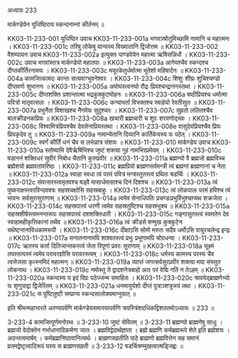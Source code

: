 अध्यायः 233

मार्कण्डेयेन युधिष्ठिराय स्कन्दनाम्नां कीर्तनम् ॥

KK03-11-233-001	युधिष्ठिर उवाच 
KK03-11-233-001a	भगवञ्श्रोतुमिच्छामि नामानि च महात्मनः ।
KK03-11-233-001c	तरिषु लोकेषु यान्यस्य विख्यातानि द्विजोत्तम ॥
KK03-11-233-002	वैशम्पायन उवाच 
KK03-11-233-002a	इत्युक्तः पाण्डवेयेन महात्मा ऋषिसन्निधौ ।
KK03-11-233-002c	उवाच भगवांस्तत्र मार्कण्डेयो महातपाः ॥
KK03-11-233-003a	आगेयश्चैव स्कन्दश्च दीप्तकीर्तिरनामयः ।
KK03-11-233-003c	मयूरकेतुर्धर्मात्मा भूतेशो महिषार्दनः ॥
KK03-11-233-004a	कामजित्कामदः कान्तः सत्यवाग्भुवनेश्वरः ।
KK03-11-233-004c	शिशुः शीघ्रः शुचिश्चण्डो दीप्तवर्णः शुभाननः ॥
KK03-11-233-005a	अमोघस्त्वनघो रौद्रः प्रियश्चन्द्राननस्तथा ।
KK03-11-233-005c	दीप्तशक्तिः प्रशान्तात्मा भद्रकुक्कुटमोहनः ॥
KK03-11-233-006a	षष्ठीप्रियश्च धर्मात्मा पवित्रो मातृवत्सलः ।
KK03-11-233-006c	कन्याभर्ता विभक्तश्च स्वाहेयो रेवतीसुतः ॥
KK03-11-233-007a	प्रभुर्नेता विशाखश्च नैगमेयः सुदुश्चरः ।
KK03-11-233-007c	सुव्रतो ललितश्चैव बालक्रीडनकप्रियः ॥
KK03-11-233-008a	खचारी ब्रह्मचारी च शूरः शरवणोद्भवः ।
KK03-11-233-008c	विश्वामित्रप्रियश्चैव देवसेनाप्रियस्तथा ।
KK03-11-233-008e	वासुदेवप्रियश्चैव प्रियः प्रियकृदेव तु ॥
KK03-11-233-009a	नामान्येतानि दिव्यानि कार्तिकेयस्य यः पठेत् ।
KK03-11-233-009c	स्वर्गं कीर्तिं धनं चैव स लभेन्नात्र संशयः ॥
KK03-11-233-010	मार्कण्डेय उवाच 
KK03-11-233-010a	स्तोष्यामि देवैर्ऋषिभिश्च जुष्टं शक्त्या गुहं नामभिरप्रमेयम् ।
KK03-11-233-010c	षडाननं शक्तिधरं सुवीरं निबोध चैतानि कुरुप्रवीर ॥
KK03-11-233-011a	ब्रह्मण्यो वै ब्रह्मजो ब्रह्मविच्च ब्रह्मेशयो ब्रह्मवतांवरिष्ठः ।
KK03-11-233-011c	ब्रह्मप्रियो ब्राह्मणसर्वमन्त्री त्वं ब्रह्मणां ब्राह्मणानां च नेता ॥
KK03-11-233-012a	स्वाहा स्वधा त्वं परमं पवित्रं मन्त्रस्तुतस्त्वं प्रथितः षडर्चिः ।
KK03-11-233-012c	संवत्सरस्त्वमृतवश्च षड्वै मासार्धमासाश्च दिनं दिशश्च ॥
KK03-11-233-013a	त्वं पुष्कराक्षस्त्वरविन्दवक्त्रः सहस्रचक्षोसि सहस्रबाहुः ।
KK03-11-233-013c	त्वं लोकपालः परमं हविश्च त्वं भावनः सर्वसुरासुराणाम् ॥
KK03-11-233-014a	त्वमेव सेनाधिपतिः प्रचण्डःप्रभुर्विभुश्चाप्यथ शक्रजेता ।
KK03-11-233-014c	सहस्रपात्त्वं धरणी त्वमेव सहस्रतुष्टिश्च सहस्रभुक्च ॥
KK03-11-233-015a	सहस्रशीर्षस्त्वमनन्तरूपः सहस्रपात्त्वं दशशक्तिधारी ।
KK03-11-233-015c	गङ्गासुतस्त्वं स्वमतेन देव स्वाहामहीकृत्तिकानां तथैव ॥
KK03-11-233-016a	त्वं क्रीडसे षण्मुख कुक्कुटेन यथेष्टनानाविधकामरूपी ।
KK03-11-233-016c	दीक्षाऽसि सोमो मरुतः सदैव धर्मोऽसि वायुरचलेन्द्र इन्द्रः ॥
KK03-11-233-017a	सनातनानामपि शाश्वतस्त्वं प्रभुः प्रभूणामपि चोग्रधन्वा ।
KK03-11-233-017c	ऋतस्य कर्ता दितिजान्तकस्त्वं जेता रिपूणां प्रवरः सुराणाम् ॥
KK03-11-233-018a	सूक्ष्मं तपस्तत्परमं त्वमेव परावरज्ञोसि परावरस्त्वम् ।
KK03-11-233-018c	धर्मस्य कामस्य परस्य चैव त्वत्तेजसा कृत्स्नमिदं महात्मन् ॥
KK03-11-233-019a	व्याप्तं जगत्सर्वसुरप्रवीर शक्त्या मया संस्तुत लोकनाथ ।
KK03-11-233-019c	नमोस्तु ते द्वादशनेत्रबाहो अतः परं वेद्मि गतिं न तेऽहम् ॥
KK03-11-233-020a	स्कन्दस्य य इदं विप्रः पठेज्जन्म समाहितः ।
KK03-11-233-020c	श्रावयेद्ब्राह्मणेभ्यो यः शृणुयाद्वा द्विजेरितम् ॥
KK03-11-233-021a	धनमायुर्यशो दीप्तं पुत्राञ्शत्रुजयं तथा ।
KK03-11-233-021c	स पुष्टितुष्टी सम्प्राप्य स्कन्दसालोक्यमाप्नुयात् ॥

इति श्रीमन्महाभारते अरण्यपर्वणि मार्कण्डेयसमास्यापर्वणि त्रयस्त्रिंशदधिकद्विशततमोऽध्यायः ॥ 233 ॥

3-233-4 कामजित्पूर्णमनोरथः ॥ 3-233-10 जुष्टं सेवितम् ॥ 3-233-11 ब्रह्मण्यो ब्राह्मणेषु साधुः । ब्रह्मजो वेदोक्तेन गर्भाधानादिकर्मणा जातः । ब्रह्मविद्वेदार्थज्ञाता । ब्रह्मे ब्रह्मणि कर्मब्रह्मरूपे शेते इति ब्रह्मेशयः । अदन्तत्वमार्षम् । कर्मब्रह्मनिष्ठावानित्यर्थः । ब्राह्मणसव्रतीति पाठे ब्राह्मणो ब्रह्मवित्तेन सह समानं व्रतमद्वेष्टृत्वादिरूपं यस्य स ब्राह्मणसव्रती ॥ 3-233-12 षडर्चिःषण्मुखत्वात्षड्जिह्वः ॥
